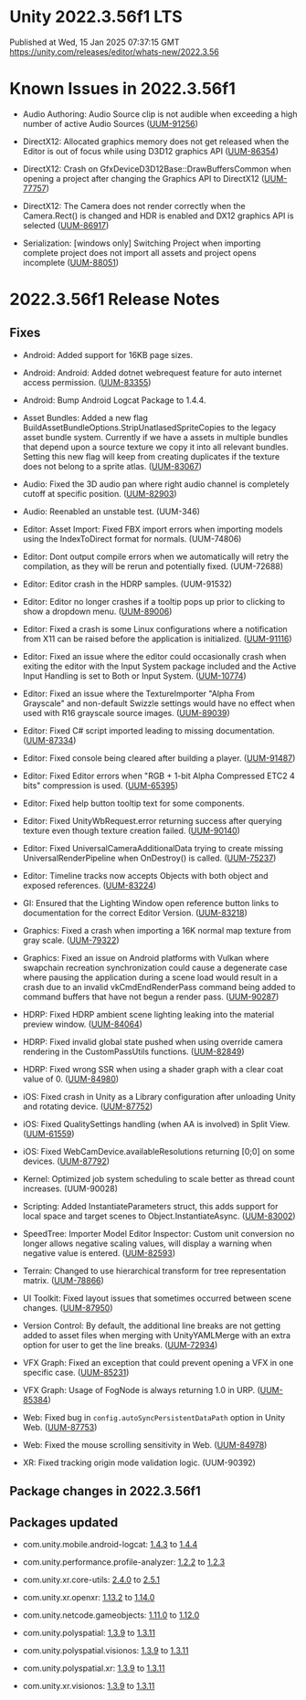 # Unity 2022.3.56f1 LTS
Published at Wed, 15 Jan 2025 07:37:15 GMT  
https://unity.com/releases/editor/whats-new/2022.3.56

# Known Issues in 2022.3.56f1

- Audio Authoring: Audio Source clip is not audible when exceeding a high number of active Audio Sources
    ([UUM-91256](https://issuetracker.unity3d.com/issues/audio-source-clip-is-not-audible-when-exceeding-a-high-number-of-active-audio-sources))

- DirectX12: Allocated graphics memory does not get released when the Editor is out of focus while using D3D12 graphics API
    ([UUM-86354](https://issuetracker.unity3d.com/issues/allocated-graphics-memory-does-not-get-released-when-the-editor-is-out-of-focus-while-using-d3d12-graphics-api))

- DirectX12: Crash on GfxDeviceD3D12Base::DrawBuffersCommon when opening a project after changing the Graphics API to DirectX12
    ([UUM-77757](https://issuetracker.unity3d.com/issues/crash-on-gfxdeviced3d12base-drawbufferscommon-when-opening-a-project-after-changing-the-graphics-api-to-directx12))

- DirectX12: The Camera does not render correctly when the Camera.Rect() is changed and HDR is enabled and DX12 graphics API is selected
    ([UUM-86917](https://issuetracker.unity3d.com/issues/the-camera-does-not-render-correctly-when-the-camera-dot-rect-is-changed-and-hdr-is-enabled-and-dx12-graphics-api-is-selected))

- Serialization: [windows only] Switching Project when importing complete project does not import all assets and project opens incomplete
    ([UUM-88051](https://issuetracker.unity3d.com/issues/switching-project-when-importing-complete-project-does-not-import-all-assets-and-project-opens-incomplete))



# 2022.3.56f1 Release Notes

## Fixes

- Android: Added support for 16KB page sizes.

- Android: Android: Added dotnet webrequest feature for auto internet access permission.
    ([UUM-83355](https://issuetracker.unity3d.com/issues/android-error-nameresolutionfailure-when-internet-access-is-set-to-auto))

- Android: Bump Android Logcat Package to 1.4.4.

- Asset Bundles: Added a new flag BuildAssetBundleOptions.StripUnatlasedSpriteCopies to the legacy asset bundle system. Currently if we have a assets in multiple bundles that depend upon a source texture we copy it into all relevant bundles. Setting this new flag will keep from creating duplicates if the texture does not belong to a sprite atlas.
    ([UUM-83067](https://issuetracker.unity3d.com/issues/asset-instance-duplicates-when-there-is-no-dependency-duplication-between-asset-bundles))

- Audio: Fixed the 3D audio pan where right audio channel is completely cutoff at specific position.
    ([UUM-82903](https://issuetracker.unity3d.com/issues/the-right-audio-channel-completely-cuts-out-in-a-specific-position-with-the-3d-audio-when-the-audio-should-be-playing-from-both-speaker-in-that-position))

- Audio: Reenabled an unstable test.
    (UUM-346)

- Editor: Asset Import: Fixed FBX import errors when importing models using the IndexToDirect format for normals.
    (UUM-74806)

- Editor: Dont output compile errors when we automatically will retry the compilation, as they will be rerun and potentially fixed.
    (UUM-72688)

- Editor: Editor crash in the HDRP samples.
    (UUM-91532)

- Editor: Editor no longer crashes if a tooltip pops up prior to clicking to show a dropdown menu.
    ([UUM-89006](https://issuetracker.unity3d.com/issues/crash-on-showdelayedcontextmenu-bool-when-changing-the-size-options-of-a-visual-element-in-the-uitoolkit-inspector))

- Editor: Fixed a crash is some Linux configurations where a notification from X11 can be raised before the application is initialized.
    ([UUM-91116](https://issuetracker.unity3d.com/issues/linux-crash-on-application-handleeditorfocuschange-when-opening-a-project-in-specific-environments))

- Editor: Fixed an issue where the editor could occasionally crash when exiting the editor with the Input System package included and the Active Input Handling is set to Both or Input System.
    ([UUM-10774](https://issuetracker.unity3d.com/issues/crash-on-inputdeviceioctl-when-closing-unity-editor))

- Editor: Fixed an issue where the TextureImporter "Alpha From Grayscale" and non-default Swizzle settings would have no effect when used with R16 grayscale source images.
    ([UUM-89039](https://issuetracker.unity3d.com/issues/unsupported-texture-format-r16-for-a-swizzle-error-and-texture-is-not-correctly-rendered-when-using-texture-swizzle-and-reimporting-texture-asset))

- Editor: Fixed C\# script imported leading to missing documentation.
    ([UUM-87334](https://issuetracker.unity3d.com/issues/c-number-script-help-button-leads-to-missing-documentation))

- Editor: Fixed console being cleared after building a player.
    ([UUM-91487](https://issuetracker.unity3d.com/issues/build-failure-errors-are-cleared-before-you-can-read-them))

- Editor: Fixed Editor errors when "RGB + 1-bit Alpha Compressed ETC2 4 bits" compression is used.
    ([UUM-65395](https://issuetracker.unity3d.com/issues/editor-crashes-on-libetc-init-when-changing-webgl-texture-format-to-rgb-plus-1-bit-alpha-compressed-etc2-4-bits))

- Editor: Fixed help button tooltip text for some components.

- Editor: Fixed UnityWbRequest.error returning success after querying texture even though texture creation failed.
    ([UUM-90140](https://issuetracker.unity3d.com/issues/the-unitywebrequest-dot-result-of-the-unitywebrequesttexture-dot-gettexture-method-changes-when-accessing-unitywebrequest-dot-downloadhandler-texture))

- Editor: Fixed UniversalCameraAdditionalData trying to create missing UniversalRenderPipeline when OnDestroy\(\) is called.
    ([UUM-75237](https://issuetracker.unity3d.com/issues/cannot-create-required-material-because-shader-is-null-error-still-thrown-when-running-a-dedicated-server-build-with-checked-enable-dedicated-server-optimizations-player-settings-checkbox))

- Editor: Timeline tracks now accepts Objects with both object and exposed references.
    ([UUM-83224](https://issuetracker.unity3d.com/issues/the-object-is-not-attached-slash-assigned-when-assigning-an-object-to-a-timeline-track-expose-reference))

- GI: Ensured that the Lighting Window open reference button links to documentation for the correct Editor Version.
    ([UUM-83218](https://issuetracker.unity3d.com/issues/lighting-window-open-reference-button-links-to-documentation-for-wrong-editor-version))

- Graphics: Fixed a crash when importing a 16K normal map texture from gray scale.
    ([UUM-79322](https://issuetracker.unity3d.com/issues/crash-on-miniheightmap-extractnormalmap-00-when-16k-map-size-is-applied-with-create-from-grayscale-enabled))

- Graphics: Fixed an issue on Android platforms with Vulkan where swapchain recreation synchronization could cause a degenerate case where pausing the application during a scene load would result in a crash due to an invalid vkCmdEndRenderPass command being added to command buffers that have not begun a render pass.
    ([UUM-90287](https://issuetracker.unity3d.com/issues/vulkan-android-application-crashes-on-android-devices-with-vulkan-when-restoring-from-background))

- HDRP: Fixed HDRP ambient scene lighting leaking into the material preview window.
    ([UUM-84064](https://issuetracker.unity3d.com/issues/preview-of-the-material-is-displayed-incorrectly-when-the-texture-is-assigned-to-its-base-map))

- HDRP: Fixed invalid global state pushed when using override camera rendering in the CustomPassUtils functions.
    ([UUM-82849](https://issuetracker.unity3d.com/issues/render-passes-break-when-using-the-hdrp-custompassutils-dot-renderfromcamera-method-in-a-custom-pass))

- HDRP: Fixed wrong SSR when using a shader graph with a clear coat value of 0.
    ([UUM-84980](https://issuetracker.unity3d.com/issues/hdrp-clear-coat-materials-produce-screen-space-reflections-when-the-clear-coat-value-is-0-in-forward-only-lit-shader-mode))

- iOS: Fixed crash in Unity as a Library configuration after unloading Unity and rotating device.
    ([UUM-87752](https://issuetracker.unity3d.com/issues/uaal-freeze-on-getlightingsettingsordefaultsfallback-when-rotating-device-screen-after-unloading-unity-framework))

- iOS: Fixed QualitySettings handling \(when AA is involved\) in Split View.
    ([UUM-61559](https://issuetracker.unity3d.com/issues/ios-game-view-resolution-is-altered-when-changing-between-quality-levels-that-have-a-different-anti-aliasing-setting-on-ipad-with-split-view-active))

- iOS: Fixed WebCamDevice.availableResolutions returning \[0;0\] on some devices.
    ([UUM-87792](https://issuetracker.unity3d.com/issues/ios-webcamdevice-dot-availableresolutions-returns-a-single-resolution-with-width-and-height-both-0-on-some-ios-devices))

- Kernel: Optimized job system scheduling to scale better as thread count increases.
    (UUM-90028)

- Scripting: Added InstantiateParameters struct, this adds support for local space and target scenes to Object.InstantiateAsync.
    ([UUM-83002](https://issuetracker.unity3d.com/issues/cube-instantiated-by-the-instantiateasync-method-spawns-on-the-world-center-when-in-the-arguments-the-parent-is-passed-in))

- SpeedTree: Importer Model Editor Inspector: Custom unit conversion no longer allows negative scaling values, will display a warning when negative value is entered.
    ([UUM-82593](https://issuetracker.unity3d.com/issues/custom-unit-conversion-allows-to-set-negative-scale-factor))

- Terrain: Changed to use hierarchical transform for tree representation matrix.
    ([UUM-78866](https://issuetracker.unity3d.com/issues/shadows-of-trees-painted-on-the-terrain-are-incorrectly-placed-when-the-lighting-is-baked))

- UI Toolkit: Fixed layout issues that sometimes occurred between scene changes.
    ([UUM-87950](https://issuetracker.unity3d.com/issues/ui-elements-shrinking-misaligned-buttons-swapped-icons-or-incorrect-styles-when-rapidly-cycling-through-scenes-in-the-player))

- Version Control: By default, the additional line breaks are not getting added to asset files when merging with UnityYAMLMerge with an extra option for user to get the line breaks.
    ([UUM-72934](https://issuetracker.unity3d.com/issues/additional-line-breaks-are-added-to-asset-files-when-merging-with-unityyamlmerge))

- VFX Graph: Fixed an exception that could prevent opening a VFX in one specific case.
    ([UUM-85231](https://issuetracker.unity3d.com/issues/opening-a-vfx-graph-file-triggers-a-windows-prompt-select-an-app-to-open-this-vfx-file-and-logs-a-nullreferenceexception-error-to-the-console))

- VFX Graph: Usage of FogNode is always returning 1.0 in URP.
    ([UUM-85384](https://issuetracker.unity3d.com/issues/vfx-graph-urp-shadergraph-integration-issue-with-vfx-and-fog))

- Web: Fixed bug in `config.autoSyncPersistentDataPath` option in Unity Web.
    ([UUM-87753](https://issuetracker.unity3d.com/issues/webgl-typeerror-cannot-read-properties-of-undefined-reading-length-error-is-thrown-when-starting-the-player-when-config-dot-autosyncpersistentdatapath-is-set-to-true))

- Web: Fixed the mouse scrolling sensitivity in Web.
    ([UUM-84978](https://issuetracker.unity3d.com/issues/scrolling-on-a-default-scrollview-in-a-webgl-build-is-too-sensitive-when-compared-to-other-platform-builds-and-the-editor))

- XR: Fixed tracking origin mode validation logic.
    (UUM-90392)




## Package changes in 2022.3.56f1

## Packages updated

- com.unity.mobile.android-logcat: [1.4.3](https://docs.unity3d.com/Packages/com.unity.mobile.android-logcat@1.4//changelog/CHANGELOG.html) to [1.4.4](https://docs.unity3d.com/Packages/com.unity.mobile.android-logcat@1.4//changelog/CHANGELOG.html)

- com.unity.performance.profile-analyzer: [1.2.2](https://docs.unity3d.com/Packages/com.unity.performance.profile-analyzer@1.2//changelog/CHANGELOG.html) to [1.2.3](https://docs.unity3d.com/Packages/com.unity.performance.profile-analyzer@1.2//changelog/CHANGELOG.html)

- com.unity.xr.core-utils: [2.4.0](https://docs.unity3d.com/Packages/com.unity.xr.core-utils@2.4//changelog/CHANGELOG.html) to [2.5.1](https://docs.unity3d.com/Packages/com.unity.xr.core-utils@2.5//changelog/CHANGELOG.html)

- com.unity.xr.openxr: [1.13.2](https://docs.unity3d.com/Packages/com.unity.xr.openxr@1.13//changelog/CHANGELOG.html) to [1.14.0](https://docs.unity3d.com/Packages/com.unity.xr.openxr@1.14//changelog/CHANGELOG.html)

- com.unity.netcode.gameobjects: [1.11.0](https://docs.unity3d.com/Packages/com.unity.netcode.gameobjects@1.11//changelog/CHANGELOG.html) to [1.12.0](https://docs.unity3d.com/Packages/com.unity.netcode.gameobjects@1.12//changelog/CHANGELOG.html)

- com.unity.polyspatial: [1.3.9](https://docs.unity3d.com/Packages/com.unity.polyspatial@1.3//changelog/CHANGELOG.html) to [1.3.11](https://docs.unity3d.com/Packages/com.unity.polyspatial@1.3//changelog/CHANGELOG.html)

- com.unity.polyspatial.visionos: [1.3.9](https://docs.unity3d.com/Packages/com.unity.polyspatial.visionos@1.3//changelog/CHANGELOG.html) to [1.3.11](https://docs.unity3d.com/Packages/com.unity.polyspatial.visionos@1.3//changelog/CHANGELOG.html)

- com.unity.polyspatial.xr: [1.3.9](https://docs.unity3d.com/Packages/com.unity.polyspatial.xr@1.3//changelog/CHANGELOG.html) to [1.3.11](https://docs.unity3d.com/Packages/com.unity.polyspatial.xr@1.3//changelog/CHANGELOG.html)

- com.unity.xr.visionos: [1.3.9](https://docs.unity3d.com/Packages/com.unity.xr.visionos@1.3//changelog/CHANGELOG.html) to [1.3.11](https://docs.unity3d.com/Packages/com.unity.xr.visionos@1.3//changelog/CHANGELOG.html)